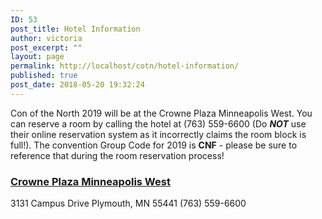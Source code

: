 ```yaml
---
ID: 53
post_title: Hotel Information
author: victoria
post_excerpt: ""
layout: page
permalink: http://localhost/cotn/hotel-information/
published: true
post_date: 2018-05-20 19:32:24
---
```

Con of the North 2019 will be at the Crowne Plaza Minneapolis West. You can reserve a room by calling the hotel at (763) 559-6600 (Do <strong>*NOT*</strong> use their online reservation system as it incorrectly claims the room block is full!). The convention Group Code for 2019 is <strong>CNF</strong> - please be sure to reference that during the room reservation process!
<h3><a href="http://cpplymouth.com/">Crowne Plaza Minneapolis West</a></h3>
3131 Campus Drive
Plymouth, MN 55441
(763) 559-6600